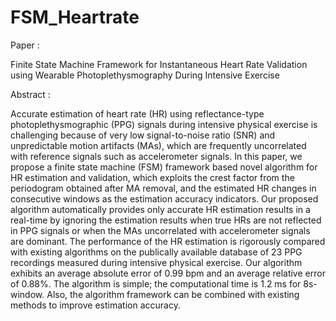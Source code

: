 # FSM_Heartrate

Paper :

Finite State Machine Framework for Instantaneous Heart Rate Validation using Wearable Photoplethysmography During Intensive Exercise


Abstract :

Accurate estimation of heart rate (HR) using reflectance-type photoplethysmographic (PPG) signals during intensive physical exercise is challenging because of very low signal-to-noise ratio (SNR) and unpredictable motion artifacts (MAs), which are frequently uncorrelated with reference signals such as accelerometer signals. In this paper, we propose a finite state machine (FSM) framework based novel algorithm for HR estimation and validation, which exploits the crest factor from the periodogram obtained after MA removal, and the estimated HR changes in consecutive windows as the estimation accuracy indicators. Our proposed algorithm automatically provides only accurate HR estimation results in a real-time by ignoring the estimation results when true HRs are not reflected in PPG signals or when the MAs uncorrelated with accelerometer signals are dominant. The performance of the HR estimation is rigorously compared with existing algorithms on the publically available database of 23 PPG recordings measured during intensive physical exercise. Our algorithm exhibits an average absolute error of 0.99 bpm and an average relative error of 0.88%. The algorithm is simple; the computational time is  1.2 ms for 8s-window. Also, the algorithm framework can be combined with existing methods to improve estimation accuracy.
